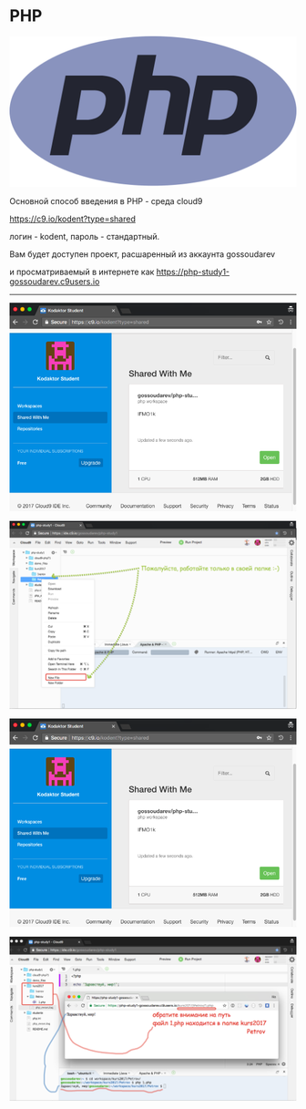 # PHP

![alt scheme](images/php.svg "Начало работы")

Основной способ введения в PHP - среда cloud9

https://c9.io/kodent?type=shared

логин - kodent, пароль - стандартный.

Вам будет доступен проект, расшаренный из аккаунта gossoudarev

и просматриваемый в интернете как https://php-study1-gossoudarev.c9users.io

---

![alt scheme](images/c9-1.png "Начало работы")

![alt scheme](images/c9-2.png "Вид окна с проектом")

![alt scheme](images/c9-1.png "Запущен файл 1.php")

![alt scheme](images/c9-4.png "Соответствие папки-файла и адреса страницы")
